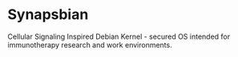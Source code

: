 # Synapsbian
Cellular Signaling Inspired Debian Kernel - secured OS intended for immunotherapy research and work environments. 
